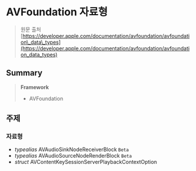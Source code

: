 # AVFoundation 자료형

> 원문 출처  
> [https://developer.apple.com/documentation/avfoundation/avfoundation\_data\_types](https://developer.apple.com/documentation/avfoundation/avfoundation_data_types)

## Summary

> **Framework**
>
> * AVFoundation

## 주제

### 자료형

* _typealias_ AVAudioSinkNodeReceiverBlock `Beta`
* _typealias_ AVAudioSourceNodeRenderBlock `Beta`
* _struct_ AVContentKeySessionServerPlaybackContextOption



